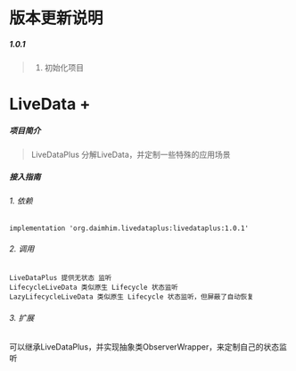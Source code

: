 # 版本更新说明
##### 1.0.1
> 1. 初始化项目
# LiveData +
##### 项目简介
> LiveDataPlus 分解LiveData，并定制一些特殊的应用场景
##### 接入指南
###### 1. 依赖

```
implementation 'org.daimhim.livedataplus:livedataplus:1.0.1'
```
###### 2. 调用

```
LiveDataPlus 提供无状态 监听
LifecycleLiveData 类似原生 Lifecycle 状态监听
LazyLifecycleLiveData 类似原生 Lifecycle 状态监听，但屏蔽了自动恢复
```

###### 3. 扩展

可以继承LiveDataPlus，并实现抽象类ObserverWrapper，来定制自己的状态监听